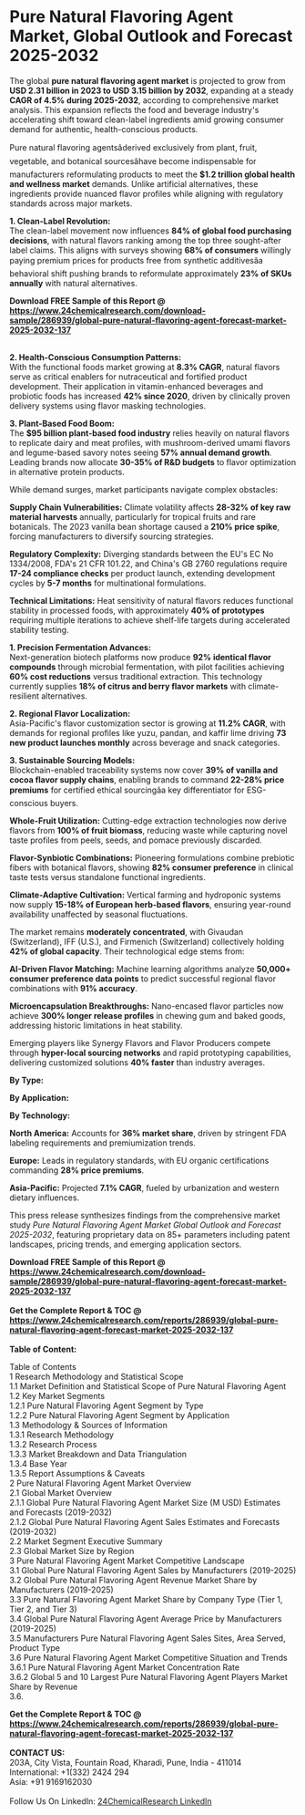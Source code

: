 <h1>Pure Natural Flavoring Agent Market, Global Outlook and Forecast 2025-2032</h1><p>The global <strong>pure natural flavoring agent market</strong> is projected to grow from <strong>USD 2.31 billion in 2023 to USD 3.15 billion by 2032</strong>, expanding at a steady <strong>CAGR of 4.5% during 2025-2032</strong>, according to comprehensive market analysis. This expansion reflects the food and beverage industry's accelerating shift toward clean-label ingredients amid growing consumer demand for authentic, health-conscious products.</p><p>Pure natural flavoring agentsâderived exclusively from plant, fruit, vegetable, and botanical sourcesâhave become indispensable for manufacturers reformulating products to meet the <strong>$1.2 trillion global health and wellness market</strong> demands. Unlike artificial alternatives, these ingredients provide nuanced flavor profiles while aligning with regulatory standards across major markets.</p><p><strong>1. Clean-Label Revolution:</strong><br>
The clean-label movement now influences <strong>84% of global food purchasing decisions</strong>, with natural flavors ranking among the top three sought-after label claims. This aligns with surveys showing <strong>68% of consumers</strong> willingly paying premium prices for products free from synthetic additivesâa behavioral shift pushing brands to reformulate approximately <strong>23% of SKUs annually</strong> with natural alternatives.</p><div><b>Download FREE Sample of this Report @ 
            <a href="https://www.24chemicalresearch.com/download-sample/286939/global-pure-natural-flavoring-agent-forecast-market-2025-2032-137">
            https://www.24chemicalresearch.com/download-sample/286939/global-pure-natural-flavoring-agent-forecast-market-2025-2032-137</a></b></div><br><p><strong>2. Health-Conscious Consumption Patterns:</strong><br>
With the functional foods market growing at <strong>8.3% CAGR</strong>, natural flavors serve as critical enablers for nutraceutical and fortified product development. Their application in vitamin-enhanced beverages and probiotic foods has increased <strong>42% since 2020</strong>, driven by clinically proven delivery systems using flavor masking technologies.</p><p><strong>3. Plant-Based Food Boom:</strong><br>
The <strong>$95 billion plant-based food industry</strong> relies heavily on natural flavors to replicate dairy and meat profiles, with mushroom-derived umami flavors and legume-based savory notes seeing <strong>57% annual demand growth</strong>. Leading brands now allocate <strong>30-35% of R&amp;D budgets</strong> to flavor optimization in alternative protein products.</p><p>While demand surges, market participants navigate complex obstacles:</p><p><strong>Supply Chain Vulnerabilities:</strong> Climate volatility affects <strong>28-32% of key raw material harvests</strong> annually, particularly for tropical fruits and rare botanicals. The 2023 vanilla bean shortage caused a <strong>210% price spike</strong>, forcing manufacturers to diversify sourcing strategies.</p><p><strong>Regulatory Complexity:</strong> Diverging standards between the EU's EC No 1334/2008, FDA's 21 CFR 101.22, and China's GB 2760 regulations require <strong>17-24 compliance checks</strong> per product launch, extending development cycles by <strong>5-7 months</strong> for multinational formulations.</p><p><strong>Technical Limitations:</strong> Heat sensitivity of natural flavors reduces functional stability in processed foods, with approximately <strong>40% of prototypes</strong> requiring multiple iterations to achieve shelf-life targets during accelerated stability testing.</p><p><strong>1. Precision Fermentation Advances:</strong><br>
Next-generation biotech platforms now produce <strong>92% identical flavor compounds</strong> through microbial fermentation, with pilot facilities achieving <strong>60% cost reductions</strong> versus traditional extraction. This technology currently supplies <strong>18% of citrus and berry flavor markets</strong> with climate-resilient alternatives.</p><p><strong>2. Regional Flavor Localization:</strong><br>
Asia-Pacific's flavor customization sector is growing at <strong>11.2% CAGR</strong>, with demands for regional profiles like yuzu, pandan, and kaffir lime driving <strong>73 new product launches monthly</strong> across beverage and snack categories.</p><p><strong>3. Sustainable Sourcing Models:</strong><br>
Blockchain-enabled traceability systems now cover <strong>39% of vanilla and cocoa flavor supply chains</strong>, enabling brands to command <strong>22-28% price premiums</strong> for certified ethical sourcingâa key differentiator for ESG-conscious buyers.</p><p><strong>Whole-Fruit Utilization:</strong> Cutting-edge extraction technologies now derive flavors from <strong>100% of fruit biomass</strong>, reducing waste while capturing novel taste profiles from peels, seeds, and pomace previously discarded.</p><p><strong>Flavor-Synbiotic Combinations:</strong> Pioneering formulations combine prebiotic fibers with botanical flavors, showing <strong>82% consumer preference</strong> in clinical taste tests versus standalone functional ingredients.</p><p><strong>Climate-Adaptive Cultivation:</strong> Vertical farming and hydroponic systems now supply <strong>15-18% of European herb-based flavors</strong>, ensuring year-round availability unaffected by seasonal fluctuations.</p><p>The market remains <strong>moderately concentrated</strong>, with Givaudan (Switzerland), IFF (U.S.), and Firmenich (Switzerland) collectively holding <strong>42% of global capacity</strong>. Their technological edge stems from:</p><p><strong>AI-Driven Flavor Matching:</strong> Machine learning algorithms analyze <strong>50,000+ consumer preference data points</strong> to predict successful regional flavor combinations with <strong>91% accuracy</strong>.</p><p><strong>Microencapsulation Breakthroughs:</strong> Nano-encased flavor particles now achieve <strong>300% longer release profiles</strong> in chewing gum and baked goods, addressing historic limitations in heat stability.</p><p>Emerging players like Synergy Flavors and Flavor Producers compete through <strong>hyper-local sourcing networks</strong> and rapid prototyping capabilities, delivering customized solutions <strong>40% faster</strong> than industry averages.</p><p><strong>By Type:</strong></p><p><strong>By Application:</strong></p><p><strong>By Technology:</strong></p><p><strong>North America:</strong> Accounts for <strong>36% market share</strong>, driven by stringent FDA labeling requirements and premiumization trends.</p><p><strong>Europe:</strong> Leads in regulatory standards, with EU organic certifications commanding <strong>28% price premiums</strong>.</p><p><strong>Asia-Pacific:</strong> Projected <strong>7.1% CAGR</strong>, fueled by urbanization and western dietary influences.</p><p>This press release synthesizes findings from the comprehensive market study <em>Pure Natural Flavoring Agent Market Global Outlook and Forecast 2025-2032</em>, featuring proprietary data on 85+ parameters including patent landscapes, pricing trends, and emerging application sectors.</p><div><b>Download FREE Sample of this Report @ 
            <a href="https://www.24chemicalresearch.com/download-sample/286939/global-pure-natural-flavoring-agent-forecast-market-2025-2032-137">
            https://www.24chemicalresearch.com/download-sample/286939/global-pure-natural-flavoring-agent-forecast-market-2025-2032-137</a></b></div><br><div><b>Get the Complete Report & TOC @ 
            <a href="https://www.24chemicalresearch.com/reports/286939/global-pure-natural-flavoring-agent-forecast-market-2025-2032-137">
            https://www.24chemicalresearch.com/reports/286939/global-pure-natural-flavoring-agent-forecast-market-2025-2032-137</a></b></div><br>
            <b>Table of Content:</b><p>Table of Contents<br />
1 Research Methodology and Statistical Scope<br />
1.1 Market Definition and Statistical Scope of Pure Natural Flavoring Agent<br />
1.2 Key Market Segments<br />
1.2.1 Pure Natural Flavoring Agent Segment by Type<br />
1.2.2 Pure Natural Flavoring Agent Segment by Application<br />
1.3 Methodology & Sources of Information<br />
1.3.1 Research Methodology<br />
1.3.2 Research Process<br />
1.3.3 Market Breakdown and Data Triangulation<br />
1.3.4 Base Year<br />
1.3.5 Report Assumptions & Caveats<br />
2 Pure Natural Flavoring Agent Market Overview<br />
2.1 Global Market Overview<br />
2.1.1 Global Pure Natural Flavoring Agent Market Size (M USD) Estimates and Forecasts (2019-2032)<br />
2.1.2 Global Pure Natural Flavoring Agent Sales Estimates and Forecasts (2019-2032)<br />
2.2 Market Segment Executive Summary<br />
2.3 Global Market Size by Region<br />
3 Pure Natural Flavoring Agent Market Competitive Landscape<br />
3.1 Global Pure Natural Flavoring Agent Sales by Manufacturers (2019-2025)<br />
3.2 Global Pure Natural Flavoring Agent Revenue Market Share by Manufacturers (2019-2025)<br />
3.3 Pure Natural Flavoring Agent Market Share by Company Type (Tier 1, Tier 2, and Tier 3)<br />
3.4 Global Pure Natural Flavoring Agent Average Price by Manufacturers (2019-2025)<br />
3.5 Manufacturers Pure Natural Flavoring Agent Sales Sites, Area Served, Product Type<br />
3.6 Pure Natural Flavoring Agent Market Competitive Situation and Trends<br />
3.6.1 Pure Natural Flavoring Agent Market Concentration Rate<br />
3.6.2 Global 5 and 10 Largest Pure Natural Flavoring Agent Players Market Share by Revenue<br />
3.6.</p><div><b>Get the Complete Report & TOC @ 
            <a href="https://www.24chemicalresearch.com/reports/286939/global-pure-natural-flavoring-agent-forecast-market-2025-2032-137">
            https://www.24chemicalresearch.com/reports/286939/global-pure-natural-flavoring-agent-forecast-market-2025-2032-137</a></b></div><br><b>CONTACT US:</b><br>
            203A, City Vista, Fountain Road, Kharadi, Pune, India - 411014<br>
            International: +1(332) 2424 294<br>
            Asia: +91 9169162030 <br><br>
            Follow Us On LinkedIn: <a href="https://www.linkedin.com/company/24chemicalresearch/">24ChemicalResearch LinkedIn</a>